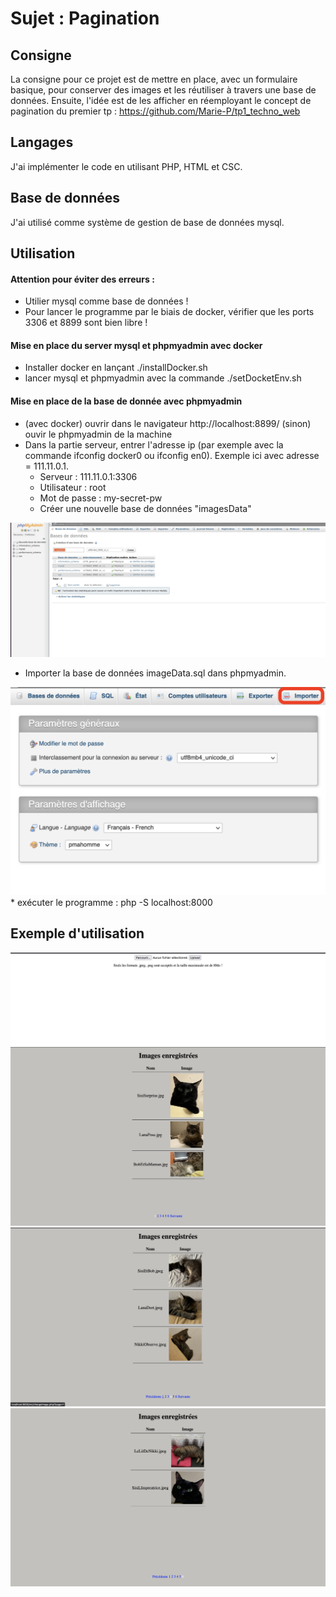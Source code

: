 # Sujet : Pagination
## Consigne
La consigne pour ce projet est de mettre en place, avec un formulaire basique, pour conserver des images et les réutiliser à travers une base de données. Ensuite, l'idée est de les afficher en réemployant le concept de pagination du premier tp : https://github.com/Marie-P/tp1_techno_web

## Langages
J'ai implémenter le code en utilisant PHP, HTML et CSC.

## Base de données
J'ai utilisé comme système de gestion de base de données mysql.

## Utilisation
#### Attention pour éviter des erreurs :
* Utilier mysql comme base de données !
* Pour lancer le programme par le biais de docker, vérifier que les ports 3306 et 8899 sont bien libre !

#### Mise en place du server mysql et phpmyadmin avec docker
* Installer docker en lançant ./installDocker.sh
* lancer mysql et phpmyadmin avec la commande ./setDocketEnv.sh

#### Mise en place de la base de donnée avec phpmyadmin
* (avec docker) ouvrir dans le navigateur http://localhost:8899/ (sinon) ouvir le phpmyadmin de la machine
* Dans la partie serveur, entrer l'adresse ip (par exemple avec la commande ifconfig docker0 ou ifconfig en0). Exemple ici avec adresse = 111.11.0.1.
   * Serveur : 111.11.0.1:3306
   * Utilisateur : root
   * Mot de passe : my-secret-pw
   * Créer une nouvelle base de données "imagesData"
<img src="utils/pourReadMe/creation.png" />


   * Importer la base de données imageData.sql dans phpmyadmin.
<img src="utils/pourReadMe/importer.png" />
   * exécuter le programme : php -S localhost:8000

## Exemple d'utilisation
<img src="utils/pourReadMe/capturesEcran/capture1.png" />
<img src="utils/pourReadMe/capturesEcran/capture2.png" />
<img src="utils/pourReadMe/capturesEcran/capture3.png" />
<img src="utils/pourReadMe/capturesEcran/capture4.png" />